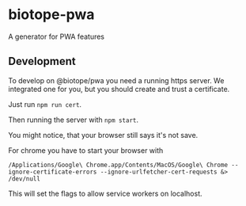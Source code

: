 # biotope-pwa

A generator for PWA features


## Development

To develop on @biotope/pwa you need a running https server.
We integrated one for you, but you should create and trust a certificate.
  
Just run `npm run cert`.
  
Then running the server with `npm start`.

You might notice, that your browser still says it's not save.  

For chrome you have to start your browser with  
```
/Applications/Google\ Chrome.app/Contents/MacOS/Google\ Chrome --ignore-certificate-errors --ignore-urlfetcher-cert-requests &> /dev/null
```

This will set the flags to allow service workers on localhost.